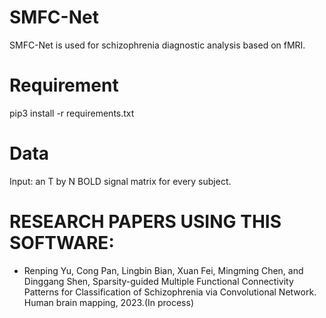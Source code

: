 # SMFC-Net
SMFC-Net is used for schizophrenia diagnostic analysis based on fMRI.
# Requirement
pip3 install -r requirements.txt

# Data
Input: an T by N BOLD signal matrix for every subject.

# RESEARCH PAPERS USING THIS SOFTWARE:
-  Renping Yu, Cong Pan, Lingbin Bian, Xuan Fei, Mingming Chen, and Dinggang Shen, Sparsity-guided Multiple Functional Connectivity Patterns for Classification of Schizophrenia via Convolutional Network. Human brain mapping, 2023.(In process)
